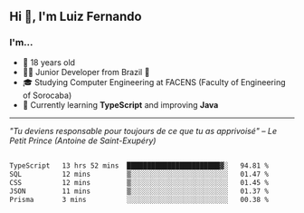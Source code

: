 <h2>Hi 👋, I'm Luiz Fernando</h2>

### I'm...
* 🤟 18 years old
* 👨‍💻 Junior Developer from Brazil 💚
* 🎓 Studying Computer Engineering at FACENS (Faculty of Engineering of Sorocaba)
* 🔭 Currently learning **TypeScript** and improving **Java**

---

_"Tu deviens responsable pour toujours de ce que tu as apprivoisé" – Le Petit Prince (Antoine de Saint-Exupéry)_

##

<!--START_SECTION:waka-->

```txt
TypeScript   13 hrs 52 mins  ███████████████████████▓░   94.81 %
SQL          12 mins         ▒░░░░░░░░░░░░░░░░░░░░░░░░   01.47 %
CSS          12 mins         ▒░░░░░░░░░░░░░░░░░░░░░░░░   01.45 %
JSON         11 mins         ▒░░░░░░░░░░░░░░░░░░░░░░░░   01.37 %
Prisma       3 mins          ░░░░░░░░░░░░░░░░░░░░░░░░░   00.38 %
```

<!--END_SECTION:waka-->
